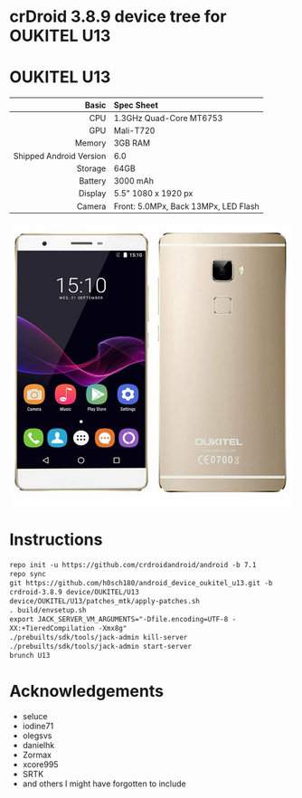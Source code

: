 # crDroid 3.8.9 device tree for OUKITEL U13 

OUKITEL U13
==============

Basic   | Spec Sheet
-------:|:-------------------------
CPU     | 1.3GHz Quad-Core MT6753
GPU     | Mali-T720
Memory  | 3GB RAM
Shipped Android Version | 6.0
Storage | 64GB
Battery | 3000 mAh
Display | 5.5" 1080 x 1920 px
Camera  | Front: 5.0MPx, Back 13MPx, LED Flash

![DEXP](https://github.com/h0sch180/android_device_oukitel_u13/blob/master/oukitel_u13.jpg "Oukitel U13")

# Instructions
```
repo init -u https://github.com/crdroidandroid/android -b 7.1
repo sync
git https://github.com/h0sch180/android_device_oukitel_u13.git -b crdroid-3.8.9 device/OUKITEL/U13
device/OUKITEL/U13/patches_mtk/apply-patches.sh
. build/envsetup.sh
export JACK_SERVER_VM_ARGUMENTS="-Dfile.encoding=UTF-8 -XX:+TieredCompilation -Xmx8g"
./prebuilts/sdk/tools/jack-admin kill-server
./prebuilts/sdk/tools/jack-admin start-server
brunch U13
```

# Acknowledgements

* seluce
* iodine71
* olegsvs
* danielhk
* Zormax
* xcore995
* SRTK
* and others I might have forgotten to include
